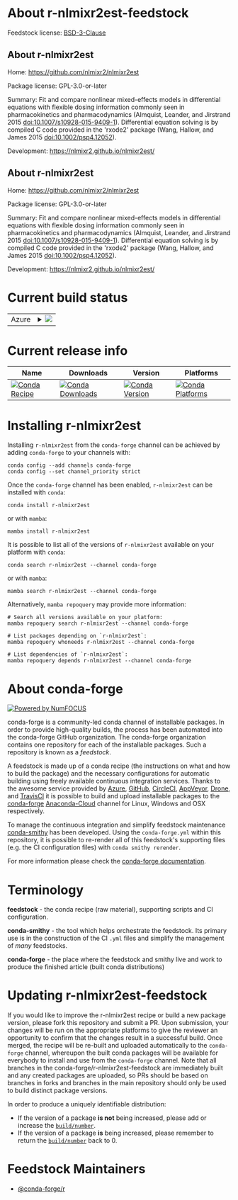 About r-nlmixr2est-feedstock
============================

Feedstock license: [BSD-3-Clause](https://github.com/conda-forge/r-nlmixr2est-feedstock/blob/main/LICENSE.txt)


About r-nlmixr2est
------------------

Home: https://github.com/nlmixr2/nlmixr2est

Package license: GPL-3.0-or-later

Summary: Fit and compare nonlinear mixed-effects models in differential equations with flexible dosing information commonly seen in pharmacokinetics and pharmacodynamics (Almquist, Leander, and Jirstrand 2015 <doi:10.1007/s10928-015-9409-1>). Differential equation solving is by compiled C code provided in the 'rxode2' package (Wang, Hallow, and James 2015 <doi:10.1002/psp4.12052>).

Development: https://nlmixr2.github.io/nlmixr2est/

About r-nlmixr2est
------------------

Home: https://github.com/nlmixr2/nlmixr2est

Package license: GPL-3.0-or-later

Summary: Fit and compare nonlinear mixed-effects models in differential equations with flexible dosing information commonly seen in pharmacokinetics and pharmacodynamics (Almquist, Leander, and Jirstrand 2015 <doi:10.1007/s10928-015-9409-1>). Differential equation solving is by compiled C code provided in the 'rxode2' package (Wang, Hallow, and James 2015 <doi:10.1002/psp4.12052>).

Development: https://nlmixr2.github.io/nlmixr2est/

Current build status
====================


<table>
    
  <tr>
    <td>Azure</td>
    <td>
      <details>
        <summary>
          <a href="https://dev.azure.com/conda-forge/feedstock-builds/_build/latest?definitionId=20690&branchName=main">
            <img src="https://dev.azure.com/conda-forge/feedstock-builds/_apis/build/status/r-nlmixr2est-feedstock?branchName=main">
          </a>
        </summary>
        <table>
          <thead><tr><th>Variant</th><th>Status</th></tr></thead>
          <tbody><tr>
              <td>linux_64_r_base4.2</td>
              <td>
                <a href="https://dev.azure.com/conda-forge/feedstock-builds/_build/latest?definitionId=20690&branchName=main">
                  <img src="https://dev.azure.com/conda-forge/feedstock-builds/_apis/build/status/r-nlmixr2est-feedstock?branchName=main&jobName=linux&configuration=linux%20linux_64_r_base4.2" alt="variant">
                </a>
              </td>
            </tr><tr>
              <td>linux_64_r_base4.3</td>
              <td>
                <a href="https://dev.azure.com/conda-forge/feedstock-builds/_build/latest?definitionId=20690&branchName=main">
                  <img src="https://dev.azure.com/conda-forge/feedstock-builds/_apis/build/status/r-nlmixr2est-feedstock?branchName=main&jobName=linux&configuration=linux%20linux_64_r_base4.3" alt="variant">
                </a>
              </td>
            </tr><tr>
              <td>osx_64_r_base4.2</td>
              <td>
                <a href="https://dev.azure.com/conda-forge/feedstock-builds/_build/latest?definitionId=20690&branchName=main">
                  <img src="https://dev.azure.com/conda-forge/feedstock-builds/_apis/build/status/r-nlmixr2est-feedstock?branchName=main&jobName=osx&configuration=osx%20osx_64_r_base4.2" alt="variant">
                </a>
              </td>
            </tr><tr>
              <td>osx_64_r_base4.3</td>
              <td>
                <a href="https://dev.azure.com/conda-forge/feedstock-builds/_build/latest?definitionId=20690&branchName=main">
                  <img src="https://dev.azure.com/conda-forge/feedstock-builds/_apis/build/status/r-nlmixr2est-feedstock?branchName=main&jobName=osx&configuration=osx%20osx_64_r_base4.3" alt="variant">
                </a>
              </td>
            </tr><tr>
              <td>win_64</td>
              <td>
                <a href="https://dev.azure.com/conda-forge/feedstock-builds/_build/latest?definitionId=20690&branchName=main">
                  <img src="https://dev.azure.com/conda-forge/feedstock-builds/_apis/build/status/r-nlmixr2est-feedstock?branchName=main&jobName=win&configuration=win%20win_64_" alt="variant">
                </a>
              </td>
            </tr>
          </tbody>
        </table>
      </details>
    </td>
  </tr>
</table>

Current release info
====================

| Name | Downloads | Version | Platforms |
| --- | --- | --- | --- |
| [![Conda Recipe](https://img.shields.io/badge/recipe-r--nlmixr2est-green.svg)](https://anaconda.org/conda-forge/r-nlmixr2est) | [![Conda Downloads](https://img.shields.io/conda/dn/conda-forge/r-nlmixr2est.svg)](https://anaconda.org/conda-forge/r-nlmixr2est) | [![Conda Version](https://img.shields.io/conda/vn/conda-forge/r-nlmixr2est.svg)](https://anaconda.org/conda-forge/r-nlmixr2est) | [![Conda Platforms](https://img.shields.io/conda/pn/conda-forge/r-nlmixr2est.svg)](https://anaconda.org/conda-forge/r-nlmixr2est) |

Installing r-nlmixr2est
=======================

Installing `r-nlmixr2est` from the `conda-forge` channel can be achieved by adding `conda-forge` to your channels with:

```
conda config --add channels conda-forge
conda config --set channel_priority strict
```

Once the `conda-forge` channel has been enabled, `r-nlmixr2est` can be installed with `conda`:

```
conda install r-nlmixr2est
```

or with `mamba`:

```
mamba install r-nlmixr2est
```

It is possible to list all of the versions of `r-nlmixr2est` available on your platform with `conda`:

```
conda search r-nlmixr2est --channel conda-forge
```

or with `mamba`:

```
mamba search r-nlmixr2est --channel conda-forge
```

Alternatively, `mamba repoquery` may provide more information:

```
# Search all versions available on your platform:
mamba repoquery search r-nlmixr2est --channel conda-forge

# List packages depending on `r-nlmixr2est`:
mamba repoquery whoneeds r-nlmixr2est --channel conda-forge

# List dependencies of `r-nlmixr2est`:
mamba repoquery depends r-nlmixr2est --channel conda-forge
```


About conda-forge
=================

[![Powered by
NumFOCUS](https://img.shields.io/badge/powered%20by-NumFOCUS-orange.svg?style=flat&colorA=E1523D&colorB=007D8A)](https://numfocus.org)

conda-forge is a community-led conda channel of installable packages.
In order to provide high-quality builds, the process has been automated into the
conda-forge GitHub organization. The conda-forge organization contains one repository
for each of the installable packages. Such a repository is known as a *feedstock*.

A feedstock is made up of a conda recipe (the instructions on what and how to build
the package) and the necessary configurations for automatic building using freely
available continuous integration services. Thanks to the awesome service provided by
[Azure](https://azure.microsoft.com/en-us/services/devops/), [GitHub](https://github.com/),
[CircleCI](https://circleci.com/), [AppVeyor](https://www.appveyor.com/),
[Drone](https://cloud.drone.io/welcome), and [TravisCI](https://travis-ci.com/)
it is possible to build and upload installable packages to the
[conda-forge](https://anaconda.org/conda-forge) [Anaconda-Cloud](https://anaconda.org/)
channel for Linux, Windows and OSX respectively.

To manage the continuous integration and simplify feedstock maintenance
[conda-smithy](https://github.com/conda-forge/conda-smithy) has been developed.
Using the ``conda-forge.yml`` within this repository, it is possible to re-render all of
this feedstock's supporting files (e.g. the CI configuration files) with ``conda smithy rerender``.

For more information please check the [conda-forge documentation](https://conda-forge.org/docs/).

Terminology
===========

**feedstock** - the conda recipe (raw material), supporting scripts and CI configuration.

**conda-smithy** - the tool which helps orchestrate the feedstock.
                   Its primary use is in the construction of the CI ``.yml`` files
                   and simplify the management of *many* feedstocks.

**conda-forge** - the place where the feedstock and smithy live and work to
                  produce the finished article (built conda distributions)


Updating r-nlmixr2est-feedstock
===============================

If you would like to improve the r-nlmixr2est recipe or build a new
package version, please fork this repository and submit a PR. Upon submission,
your changes will be run on the appropriate platforms to give the reviewer an
opportunity to confirm that the changes result in a successful build. Once
merged, the recipe will be re-built and uploaded automatically to the
`conda-forge` channel, whereupon the built conda packages will be available for
everybody to install and use from the `conda-forge` channel.
Note that all branches in the conda-forge/r-nlmixr2est-feedstock are
immediately built and any created packages are uploaded, so PRs should be based
on branches in forks and branches in the main repository should only be used to
build distinct package versions.

In order to produce a uniquely identifiable distribution:
 * If the version of a package **is not** being increased, please add or increase
   the [``build/number``](https://docs.conda.io/projects/conda-build/en/latest/resources/define-metadata.html#build-number-and-string).
 * If the version of a package **is** being increased, please remember to return
   the [``build/number``](https://docs.conda.io/projects/conda-build/en/latest/resources/define-metadata.html#build-number-and-string)
   back to 0.

Feedstock Maintainers
=====================

* [@conda-forge/r](https://github.com/conda-forge/r/)

